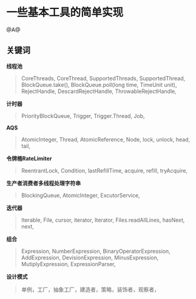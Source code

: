 # 一些基本工具的简单实现
@A@
## 关键词
**线程池**
> CoreThreads, CoreThread, SupportedThreads, SupportedThread,
> BlockQueue.take(), BlockQueue.poll(long time, TimeUnit unit),
> RejectHandle, DescardRejectHandle, ThrowableRejectHandle,

**计时器**
> PriorityBlockQueue, Trigger, Trigger.Thread, Job,

**AQS**
> AtomicInteger, Thread, AtomicReference, Node,
> lock, unlock, head, tail,

**令牌桶RateLimiter**
> ReentrantLock, Condition, lastRefillTime, acquire,
> refill, tryAcquire,

**生产者消费者多线程处理字符串**
> BlockingQueue, AtomicInteger, ExcutorService,

**迭代器**
> Iterable, File, cursor, iterator, Iterator, Files.readAllLines, hasNext, next,

**组合**
> Expression, NumberExpression, BinaryOperatorExpression, AddExpression,
> DevisionExpression, MinusExpression, MutiplyExpression, ExpressionParser, 

**设计模式**
> 单例，工厂，抽象工厂，建造者，策略，装饰者，观察者，